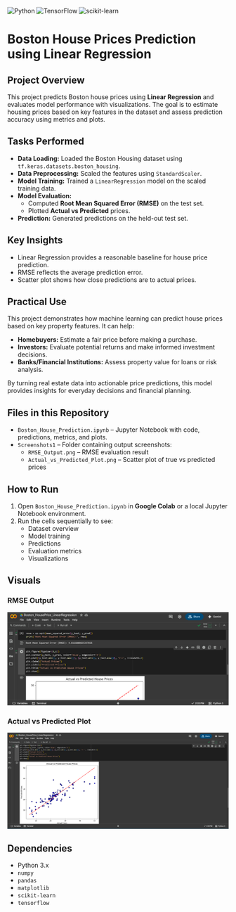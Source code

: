 ![Python](https://img.shields.io/badge/Python-3.x-blue)
![TensorFlow](https://img.shields.io/badge/TensorFlow-2.x-orange)
![scikit-learn](https://img.shields.io/badge/scikit--learn-1.3-green)

# Boston House Prices Prediction using Linear Regression

## Project Overview
This project predicts Boston house prices using **Linear Regression** and evaluates model performance with visualizations. The goal is to estimate housing prices based on key features in the dataset and assess prediction accuracy using metrics and plots.

## Tasks Performed
- **Data Loading:** Loaded the Boston Housing dataset using `tf.keras.datasets.boston_housing`.
- **Data Preprocessing:** Scaled the features using `StandardScaler`.
- **Model Training:** Trained a `LinearRegression` model on the scaled training data.
- **Model Evaluation:**
  - Computed **Root Mean Squared Error (RMSE)** on the test set.
  - Plotted **Actual vs Predicted** prices.
- **Prediction:** Generated predictions on the held-out test set.

## Key Insights
- Linear Regression provides a reasonable baseline for house price prediction.
- RMSE reflects the average prediction error.
- Scatter plot shows how close predictions are to actual prices.

## Practical Use
This project demonstrates how machine learning can predict house prices based on key property features. It can help:  
- **Homebuyers:** Estimate a fair price before making a purchase.  
- **Investors:** Evaluate potential returns and make informed investment decisions.  
- **Banks/Financial Institutions:** Assess property value for loans or risk analysis.  

By turning real estate data into actionable price predictions, this model provides insights for everyday decisions and financial planning.

## Files in this Repository
- `Boston_House_Prediction.ipynb` – Jupyter Notebook with code, predictions, metrics, and plots.
- `Screenshots1` – Folder containing output screenshots:
  - `RMSE_Output.png` – RMSE evaluation result
  - `Actual_vs_Predicted_Plot.png` – Scatter plot of true vs predicted prices

## How to Run
1. Open `Boston_House_Prediction.ipynb` in **Google Colab** or a local Jupyter Notebook environment.
2. Run the cells sequentially to see:
   - Dataset overview
   - Model training
   - Predictions
   - Evaluation metrics
   - Visualizations

## Visuals
### RMSE Output
![RMSE Output](Screenshots1/RMSE_Output.png)

### Actual vs Predicted Plot
![Actual vs Predicted Plot](Screenshots1/Actual_vs_Predicted_Plot.png)

## Dependencies
- Python 3.x
- `numpy`
- `pandas`
- `matplotlib`
- `scikit-learn`
- `tensorflow`

